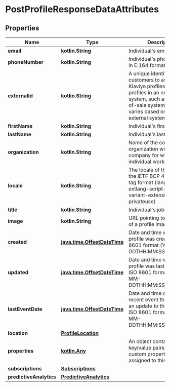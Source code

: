 
# PostProfileResponseDataAttributes

## Properties
| Name | Type | Description | Notes |
| ------------ | ------------- | ------------- | ------------- |
| **email** | **kotlin.String** | Individual&#39;s email address |  [optional] |
| **phoneNumber** | **kotlin.String** | Individual&#39;s phone number in E.164 format |  [optional] |
| **externalId** | **kotlin.String** | A unique identifier used by customers to associate Klaviyo profiles with profiles in an external system, such as a point-of-sale system. Format varies based on the external system. |  [optional] |
| **firstName** | **kotlin.String** | Individual&#39;s first name |  [optional] |
| **lastName** | **kotlin.String** | Individual&#39;s last name |  [optional] |
| **organization** | **kotlin.String** | Name of the company or organization within the company for whom the individual works |  [optional] |
| **locale** | **kotlin.String** | The locale of the profile, in the IETF BCP 47 language tag format (language-extlang-script-region-variant-extension-privateuse) |  [optional] |
| **title** | **kotlin.String** | Individual&#39;s job title |  [optional] |
| **image** | **kotlin.String** | URL pointing to the location of a profile image |  [optional] |
| **created** | [**java.time.OffsetDateTime**](java.time.OffsetDateTime.md) | Date and time when the profile was created, in ISO 8601 format (YYYY-MM-DDTHH:MM:SS.mmmmmm) |  [optional] |
| **updated** | [**java.time.OffsetDateTime**](java.time.OffsetDateTime.md) | Date and time when the profile was last updated, in ISO 8601 format (YYYY-MM-DDTHH:MM:SS.mmmmmm) |  [optional] |
| **lastEventDate** | [**java.time.OffsetDateTime**](java.time.OffsetDateTime.md) | Date and time of the most recent event the triggered an update to the profile, in ISO 8601 format (YYYY-MM-DDTHH:MM:SS.mmmmmm) |  [optional] |
| **location** | [**ProfileLocation**](ProfileLocation.md) |  |  [optional] |
| **properties** | [**kotlin.Any**](.md) | An object containing key/value pairs for any custom properties assigned to this profile |  [optional] |
| **subscriptions** | [**Subscriptions**](Subscriptions.md) |  |  [optional] |
| **predictiveAnalytics** | [**PredictiveAnalytics**](PredictiveAnalytics.md) |  |  [optional] |



